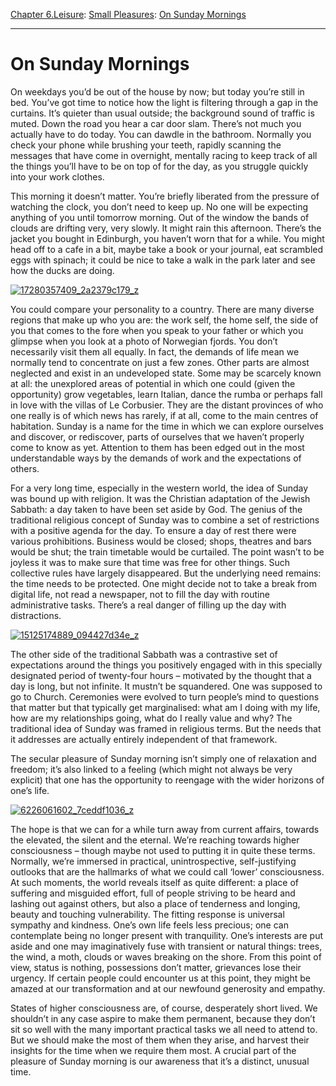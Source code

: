 [Chapter 6.Leisure](https://www.theschooloflife.com/thebookoflife/category/leisure/): [Small Pleasures](https://www.theschooloflife.com/thebookoflife/category/leisure/small-pleasures/): [On Sunday Mornings](https://www.theschooloflife.com/thebookoflife/on-sunday-mornings/)

* * *

# On Sunday Mornings

On weekdays you’d be out of the house by now; but today you’re still in bed. You’ve got time to notice how the light is filtering through a gap in the curtains. It’s quieter than usual outside; the background sound of traffic is muted. Down the road you hear a car door slam. There’s not much you actually have to do today. You can dawdle in the bathroom. Normally you check your phone while brushing your teeth, rapidly scanning the messages that have come in overnight, mentally racing to keep track of all the things you’ll have to be on top of for the day, as you struggle quickly into your work clothes.

This morning it doesn’t matter. You’re briefly liberated from the pressure of watching the clock, you don’t need to keep up. No one will be expecting anything of you until tomorrow morning. Out of the window the bands of clouds are drifting very, very slowly. It might rain this afternoon. There’s the jacket you bought in Edinburgh, you haven’t worn that for a while. You might head off to a cafe in a bit, maybe take a book or your journal, eat scrambled eggs with spinach; it could be nice to take a walk in the park later and see how the ducks are doing.

[![17280357409_2a2379c179_z](https://www.theschooloflife.com/thebookoflife/wp-content/uploads/2014/10/17280357409_2a2379c179_z.jpg)](http://www.thebookoflife.org/wp-content/uploads/2014/10/17280357409_2a2379c179_z.jpg)

You could compare your personality to a country. There are many diverse regions that make up who you are: the work self, the home self, the side of you that comes to the fore when you speak to your father or which you glimpse when you look at a photo of Norwegian fjords. You don’t necessarily visit them all equally. In fact, the demands of life mean we normally tend to concentrate on just a few zones. Other parts are almost neglected and exist in an undeveloped state. Some may be scarcely known at all: the unexplored areas of potential in which one could (given the opportunity) grow vegetables, learn Italian, dance the rumba or perhaps fall in love with the villas of Le Corbusier. They are the distant provinces of who one really is of which news has rarely, if at all, come to the main centres of habitation. Sunday is a name for the time in which we can explore ourselves and discover, or rediscover, parts of ourselves that we haven’t properly come to know as yet. Attention to them has been edged out in the most understandable ways by the demands of work and the expectations of others.

For a very long time, especially in the western world, the idea of Sunday was bound up with religion. It was the Christian adaptation of the Jewish Sabbath: a day taken to have been set aside by God. The genius of the traditional religious concept of Sunday was to combine a set of restrictions with a positive agenda for the day. To ensure a day of rest there were various prohibitions. Business would be closed; shops, theatres and bars would be shut; the train timetable would be curtailed. The point wasn’t to be joyless it was to make sure that time was free for other things. Such collective rules have largely disappeared. But the underlying need remains: the time needs to be protected. One might decide not to take a break from digital life, not read a newspaper, not to fill the day with routine administrative tasks. There’s a real danger of filling up the day with distractions.

[![15125174889_094427d34e_z](https://www.theschooloflife.com/thebookoflife/wp-content/uploads/2014/10/15125174889_094427d34e_z1.jpg)](http://www.thebookoflife.org/wp-content/uploads/2014/10/15125174889_094427d34e_z1.jpg)

The other side of the traditional Sabbath was a contrastive set of expectations around the things you positively engaged with in this specially designated period of twenty-four hours – motivated by the thought that a day is long, but not infinite. It mustn’t be squandered. One was supposed to go to Church. Ceremonies were evolved to turn people’s mind to questions that matter but that typically get marginalised: what am I doing with my life, how are my relationships going, what do I really value and why? The traditional idea of Sunday was framed in religious terms. But the needs that it addresses are actually entirely independent of that framework.

The secular pleasure of Sunday morning isn’t simply one of relaxation and freedom; it’s also linked to a feeling (which might not always be very explicit) that one has the opportunity to reengage with the wider horizons of one’s life.

[![6226061602_7ceddf1036_z](https://www.theschooloflife.com/thebookoflife/wp-content/uploads/2014/10/6226061602_7ceddf1036_z.jpg)](http://www.thebookoflife.org/wp-content/uploads/2014/10/6226061602_7ceddf1036_z.jpg)

The hope is that we can for a while turn away from current affairs, towards the elevated, the silent and the eternal. We’re reaching towards higher consciousness – though maybe not used to putting it in quite these terms. Normally, we’re immersed in practical, unintrospective, self-justifying outlooks that are the hallmarks of what we could call ‘lower’ consciousness. At such moments, the world reveals itself as quite different: a place of suffering and misguided effort, full of people striving to be heard and lashing out against others, but also a place of tenderness and longing, beauty and touching vulnerability. The fitting response is universal sympathy and kindness. One’s own life feels less precious; one can contemplate being no longer present with tranquility. One’s interests are put aside and one may imaginatively fuse with transient or natural things: trees, the wind, a moth, clouds or waves breaking on the shore. From this point of view, status is nothing, possessions don’t matter, grievances lose their urgency. If certain people could encounter us at this point, they might be amazed at our transformation and at our newfound generosity and empathy.

States of higher consciousness are, of course, desperately short lived. We shouldn’t in any case aspire to make them permanent, because they don’t sit so well with the many important practical tasks we all need to attend to. But we should make the most of them when they arise, and harvest their insights for the time when we require them most. A crucial part of the pleasure of Sunday morning is our awareness that it’s a distinct, unusual time.
